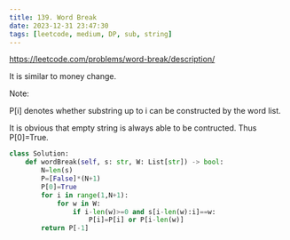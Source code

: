 ```yaml
---
title: 139. Word Break
date: 2023-12-31 23:47:30
tags: [leetcode, medium, DP, sub, string]
---
```




https://leetcode.com/problems/word-break/description/

It is similar to money change.

Note: 

P[i] denotes whether substring up to i can be constructed by the word list.

It is obvious that empty string is always able to be contructed. Thus P[0]=True.

```python
class Solution:
    def wordBreak(self, s: str, W: List[str]) -> bool:
        N=len(s)
        P=[False]*(N+1)
        P[0]=True
        for i in range(1,N+1):
            for w in W:
                if i-len(w)>=0 and s[i-len(w):i]==w:
                    P[i]=P[i] or P[i-len(w)]
        return P[-1]
```


